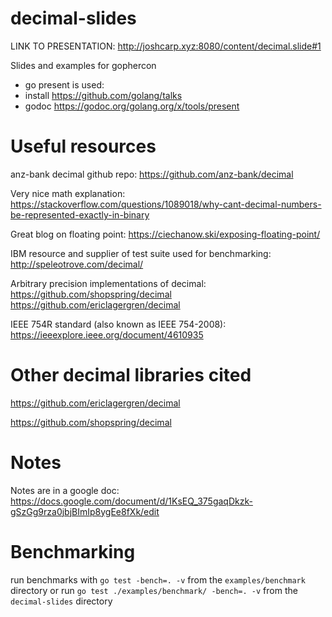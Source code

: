 # decimal-slides
LINK TO PRESENTATION: <http://joshcarp.xyz:8080/content/decimal.slide#1>

Slides and examples for gophercon
- go present is used:
- install https://github.com/golang/talks
- godoc https://godoc.org/golang.org/x/tools/present

# Useful resources

anz-bank decimal github repo:
<https://github.com/anz-bank/decimal>

Very nice math explanation:
<https://stackoverflow.com/questions/1089018/why-cant-decimal-numbers-be-represented-exactly-in-binary>

Great blog on floating point:
<https://ciechanow.ski/exposing-floating-point/>

IBM resource and supplier of test suite used for benchmarking:
<http://speleotrove.com/decimal/>

Arbitrary precision implementations of decimal:
<https://github.com/shopspring/decimal>
<https://github.com/ericlagergren/decimal>

IEEE 754R standard (also known as IEEE 754-2008):
<https://ieeexplore.ieee.org/document/4610935>

# Other decimal libraries cited
<https://github.com/ericlagergren/decimal>

<https://github.com/shopspring/decimal>


# Notes
Notes are in a google doc:
<https://docs.google.com/document/d/1KsEQ_375gaqDkzk-gSzGg9rza0jbjBImIp8ygEe8fXk/edit>

# Benchmarking

run benchmarks with
`go test -bench=. -v` from the `examples/benchmark` directory
or run
`go test ./examples/benchmark/ -bench=. -v` from the `decimal-slides` directory
